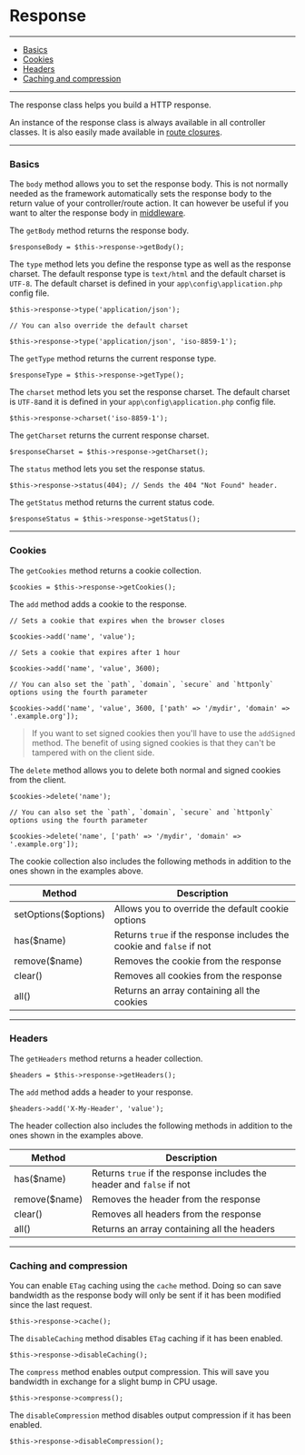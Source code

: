# Response

--------------------------------------------------------

* [Basics](#basics)
* [Cookies](#cookies)
* [Headers](#headers)
* [Caching and compression](#caching_and_compression)

--------------------------------------------------------

The response class helps you build a HTTP response.

An instance of the response class is always available in all controller classes. It is also easily made available in [route closures](:base_url:/docs/:version:/routing-and-controllers:routing#basics).

--------------------------------------------------------

<a id="basics"></a>

### Basics

The `body` method allows you to set the response body. This is not normally needed as the framework automatically sets the response body to the return value of your controller/route action. It can however be useful if you want to alter the response body in [middleware](:base_url:/docs/:version:/routing-and-controllers:routing#route_middleware).

The `getBody` method returns the response body.

```
$responseBody = $this->response->getBody();
```

The `type` method lets you define the response type as well as the response charset. The default response type is `text/html` and the default charset is `UTF-8`. The default charset is defined in your `app\config\application.php` config file.

```
$this->response->type('application/json');

// You can also override the default charset

$this->response->type('application/json', 'iso-8859-1');
```

The `getType` method returns the current response type.

```
$responseType = $this->response->getType();
```

The `charset` method lets you set the response charset. The default charset is `UTF-8`and it is defined in your `app\config\application.php` config file.

```
$this->response->charset('iso-8859-1');
```

The `getCharset` returns the current response charset.

```
$responseCharset = $this->response->getCharset();
```

The `status` method lets you set the response status.

```
$this->response->status(404); // Sends the 404 "Not Found" header.
```

The `getStatus` method returns the current status code.

```
$responseStatus = $this->response->getStatus();
```

--------------------------------------------------------

<a id="cookies"></a>

### Cookies

The `getCookies` method returns a cookie collection.

```
$cookies = $this->response->getCookies();
```

The `add` method adds a cookie to the response.

```
// Sets a cookie that expires when the browser closes

$cookies->add('name', 'value');

// Sets a cookie that expires after 1 hour

$cookies->add('name', 'value', 3600);

// You can also set the `path`, `domain`, `secure` and `httponly` options using the fourth parameter

$cookies->add('name', 'value', 3600, ['path' => '/mydir', 'domain' => '.example.org']);
```

> If you want to set signed cookies then you'll have to use the `addSigned` method. The benefit of using signed cookies is that they can't be tampered with on the client side.

The `delete` method allows you to delete both normal and signed cookies from the client.

```
$cookies->delete('name');

// You can also set the `path`, `domain`, `secure` and `httponly` options using the fourth parameter

$cookies->delete('name', ['path' => '/mydir', 'domain' => '.example.org']);
```

The cookie collection also includes the following methods in addition to the ones shown in the examples above.

| Method               | Description                                                           |
|----------------------|-----------------------------------------------------------------------|
| setOptions($options) | Allows you to override the default cookie options                     |
| has($name)           | Returns `true` if the response includes the cookie and `false` if not |
| remove($name)        | Removes the cookie from the response                                  |
| clear()              | Removes all cookies from the response                                 |
| all()                | Returns an array containing all the cookies                           |

--------------------------------------------------------

<a id="headers"></a>

### Headers

The `getHeaders` method returns a header collection.

```
$headers = $this->response->getHeaders();
```

The `add` method adds a header to your response.

```
$headers->add('X-My-Header', 'value');
```

The header collection also includes the following methods in addition to the ones shown in the examples above.

| Method        | Description                                                           |
|---------------|-----------------------------------------------------------------------|
| has($name)    | Returns `true` if the response includes the header and `false` if not |
| remove($name) | Removes the header from the response                                  |
| clear()       | Removes all headers from the response                                 |
| all()         | Returns an array containing all the headers                           |


--------------------------------------------------------

<a id="caching_and_compression"></a>

### Caching and compression

You can enable `ETag` caching using the `cache` method. Doing so can save bandwidth as the response body will only be sent if it has been modified since the last request.

```
$this->response->cache();
```

The `disableCaching` method disables `ETag` caching if it has been enabled.

```
$this->response->disableCaching();
```

The `compress` method enables output compression. This will save you bandwidth in exchange for a slight bump in CPU usage.

```
$this->response->compress();
```

The `disableCompression` method disables output compression if it has been enabled.

```
$this->response->disableCompression();
```
